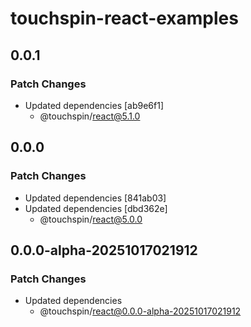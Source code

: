 # touchspin-react-examples

## 0.0.1

### Patch Changes

- Updated dependencies [ab9e6f1]
  - @touchspin/react@5.1.0

## 0.0.0

### Patch Changes

- Updated dependencies [841ab03]
- Updated dependencies [dbd362e]
  - @touchspin/react@5.0.0

## 0.0.0-alpha-20251017021912

### Patch Changes

- Updated dependencies
  - @touchspin/react@0.0.0-alpha-20251017021912
